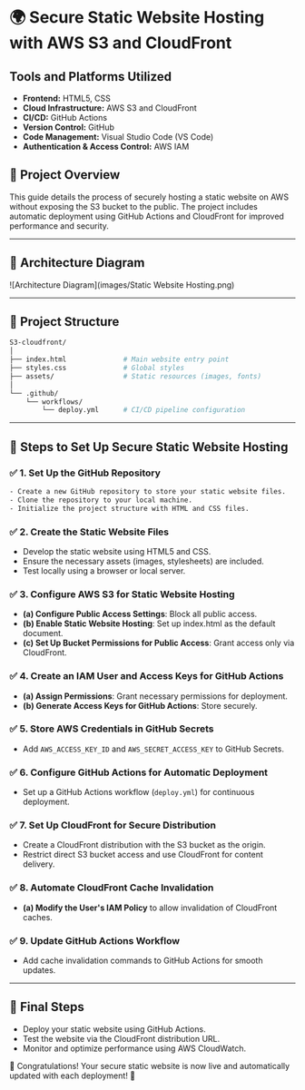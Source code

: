 # 🌍 Secure Static Website Hosting with AWS S3 and CloudFront

## Tools and Platforms Utilized
- **Frontend:** HTML5, CSS
- **Cloud Infrastructure:** AWS S3 and CloudFront
- **CI/CD:** GitHub Actions
- **Version Control:** GitHub
- **Code Management:** Visual Studio Code (VS Code)
- **Authentication & Access Control:** AWS IAM

## 📌 Project Overview 
This guide details the process of securely hosting a static website on AWS without exposing the S3 bucket to the public. The project includes automatic deployment using GitHub Actions and CloudFront for improved performance and security.

---
## 📐 Architecture Diagram
![Architecture Diagram](images/Static Website Hosting.png)

---
## 📂 Project Structure
```sh
S3-cloudfront/
│
├── index.html              # Main website entry point
├── styles.css              # Global styles
├── assets/                 # Static resources (images, fonts)
│
└── .github/
    └── workflows/
        └── deploy.yml      # CI/CD pipeline configuration
```
---

## 🔧 Steps to Set Up Secure Static Website Hosting

### ✅ **1. Set Up the GitHub Repository**
```sh
- Create a new GitHub repository to store your static website files.
- Clone the repository to your local machine.
- Initialize the project structure with HTML and CSS files.
```

### ✅ **2. Create the Static Website Files**
- Develop the static website using HTML5 and CSS.
- Ensure the necessary assets (images, stylesheets) are included.
- Test locally using a browser or local server.

### ✅ **3. Configure AWS S3 for Static Website Hosting**
- **(a) Configure Public Access Settings**: Block all public access.
- **(b) Enable Static Website Hosting**: Set up index.html as the default document.
- **(c) Set Up Bucket Permissions for Public Access**: Grant access only via CloudFront.

### ✅ **4. Create an IAM User and Access Keys for GitHub Actions**
- **(a) Assign Permissions**: Grant necessary permissions for deployment.
- **(b) Generate Access Keys for GitHub Actions**: Store securely.

### ✅ **5. Store AWS Credentials in GitHub Secrets**
- Add `AWS_ACCESS_KEY_ID` and `AWS_SECRET_ACCESS_KEY` to GitHub Secrets.

### ✅ **6. Configure GitHub Actions for Automatic Deployment**
- Set up a GitHub Actions workflow (`deploy.yml`) for continuous deployment.

### ✅ **7. Set Up CloudFront for Secure Distribution**
- Create a CloudFront distribution with the S3 bucket as the origin.
- Restrict direct S3 bucket access and use CloudFront for content delivery.

### ✅ **8. Automate CloudFront Cache Invalidation**
- **(a) Modify the User's IAM Policy** to allow invalidation of CloudFront caches.

### ✅ **9. Update GitHub Actions Workflow**
- Add cache invalidation commands to GitHub Actions for smooth updates.

---

## 📢 **Final Steps**
- Deploy your static website using GitHub Actions.
- Test the website via the CloudFront distribution URL.
- Monitor and optimize performance using AWS CloudWatch.

🎉 Congratulations! Your secure static website is now live and automatically updated with each deployment! 🚀

